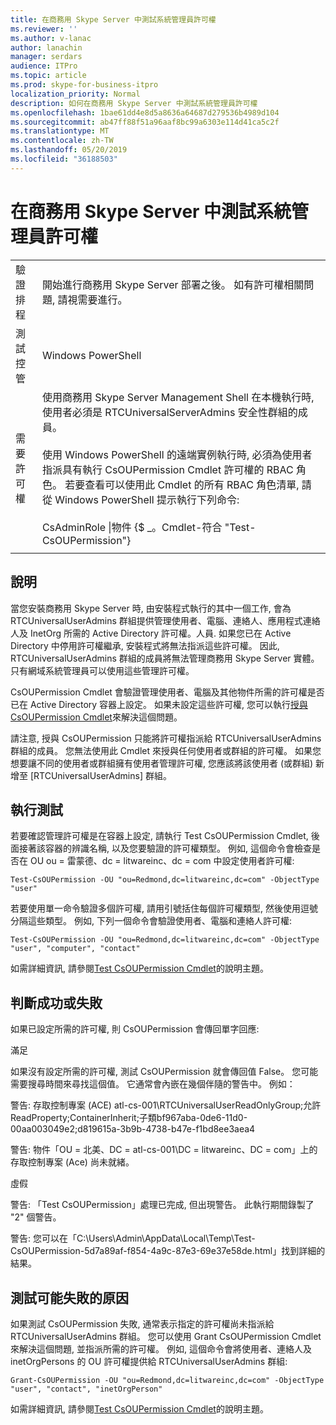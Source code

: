 ```yaml
---
title: 在商務用 Skype Server 中測試系統管理員許可權
ms.reviewer: ''
ms.author: v-lanac
author: lanachin
manager: serdars
audience: ITPro
ms.topic: article
ms.prod: skype-for-business-itpro
localization_priority: Normal
description: 如何在商務用 Skype Server 中測試系統管理員許可權
ms.openlocfilehash: 1bae61dd4e8d5a8636a64687d279536b4989d104
ms.sourcegitcommit: ab47ff88f51a96aaf8bc99a6303e114d41ca5c2f
ms.translationtype: MT
ms.contentlocale: zh-TW
ms.lasthandoff: 05/20/2019
ms.locfileid: "36188503"
---
```

# <a name="testing-admin-permissions-in-skype-for-business-server"></a>在商務用 Skype Server 中測試系統管理員許可權

| | |
|--|--|
|驗證排程|開始進行商務用 Skype Server 部署之後。 如有許可權相關問題, 請視需要進行。|
|測試控管|Windows PowerShell|
|需要許可權|使用商務用 Skype Server Management Shell 在本機執行時, 使用者必須是 RTCUniversalServerAdmins 安全性群組的成員。<br><br/>使用 Windows PowerShell 的遠端實例執行時, 必須為使用者指派具有執行 CsOUPermission Cmdlet 許可權的 RBAC 角色。 若要查看可以使用此 Cmdlet 的所有 RBAC 角色清單, 請從 Windows PowerShell 提示執行下列命令:<br/><br/>CsAdminRole \|物件 {$ _。Cmdlet-符合 "Test-CsOUPermission"}|
|||

## <a name="description"></a>說明

當您安裝商務用 Skype Server 時, 由安裝程式執行的其中一個工作, 會為 RTCUniversalUserAdmins 群組提供管理使用者、電腦、連絡人、應用程式連絡人及 InetOrg 所需的 Active Directory 許可權。人員. 如果您已在 Active Directory 中停用許可權繼承, 安裝程式將無法指派這些許可權。 因此, RTCUniversalUserAdmins 群組的成員將無法管理商務用 Skype Server 實體。 只有網域系統管理員可以使用這些管理許可權。 

CsOUPermission Cmdlet 會驗證管理使用者、電腦及其他物件所需的許可權是否已在 Active Directory 容器上設定。 如果未設定這些許可權, 您可以執行[授與 CsOUPermission Cmdlet](https://docs.microsoft.com/en-us/powershell/module/skype/Grant-CsOUPermission)來解決這個問題。 

請注意, 授與 CsOUPermission 只能將許可權指派給 RTCUniversalUserAdmins 群組的成員。 您無法使用此 Cmdlet 來授與任何使用者或群組的許可權。 如果您想要讓不同的使用者或群組擁有使用者管理許可權, 您應該將該使用者 (或群組) 新增至 [RTCUniversalUserAdmins] 群組。 


## <a name="running-the-test"></a>執行測試

若要確認管理許可權是在容器上設定, 請執行 Test CsOUPermission Cmdlet, 後面接著該容器的辨識名稱, 以及您要驗證的許可權類型。 例如, 這個命令會檢查是否在 OU ou = 雷蒙德、dc = litwareinc、dc = com 中設定使用者許可權:

`Test-CsOUPermission -OU "ou=Redmond,dc=litwareinc,dc=com" -ObjectType "user"`

若要使用單一命令驗證多個許可權, 請用引號括住每個許可權類型, 然後使用逗號分隔這些類型。 例如, 下列一個命令會驗證使用者、電腦和連絡人許可權:

`Test-CsOUPermission -OU "ou=Redmond,dc=litwareinc,dc=com" -ObjectType "user", "computer", "contact"`

如需詳細資訊, 請參閱[Test CsOUPermission Cmdlet](https://docs.microsoft.com/en-us/powershell/module/skype/test-csoupermission)的說明主題。

## <a name="determining-success-or-failure"></a>判斷成功或失敗

如果已設定所需的許可權, 則 CsOUPermission 會傳回單字回應:

滿足

如果沒有設定所需的許可權, 測試 CsOUPermission 就會傳回值 False。 您可能需要搜尋時間來尋找這個值。 它通常會內嵌在幾個伴隨的警告中。 例如：

警告: 存取控制專案 (ACE) atl-cs-001\RTCUniversalUserReadOnlyGroup;允許ReadProperty;ContainerInherit;子類bf967aba-0de6-11d0-00aa003049e2;d819615a-3b9b-4738-b47e-f1bd8ee3aea4 

警告: 物件「OU = 北美、DC = atl-cs-001\DC = litwareinc、DC = com」上的存取控制專案 (Ace) 尚未就緒。 

虛假 

警告: 「Test CsOUPermission」處理已完成, 但出現警告。 此執行期間錄製了 "2" 個警告。 

警告: 您可以在「C:\Users\Admin\AppData\Local\Temp\Test-CsOUPermission-5d7a89af-f854-4a9c-87e3-69e37e58de.html」找到詳細的結果。 

## <a name="reasons-why-the-test-might-have-failed"></a>測試可能失敗的原因

如果測試 CsOUPermission 失敗, 通常表示指定的許可權尚未指派給 RTCUniversalUserAdmins 群組。 您可以使用 Grant CsOUPermission Cmdlet 來解決這個問題, 並指派所需的許可權。 例如, 這個命令會將使用者、連絡人及 inetOrgPersons 的 OU 許可權提供給 RTCUniversalUserAdmins 群組:

`Grant-CsOUPermission -OU "ou=Redmond,dc=litwareinc,dc=com" -ObjectType "user", "contact", "inetOrgPerson"`

如需詳細資訊, 請參閱[Test CsOUPermission Cmdlet](https://docs.microsoft.com/en-us/powershell/module/skype/test-csoupermission)的說明主題。
